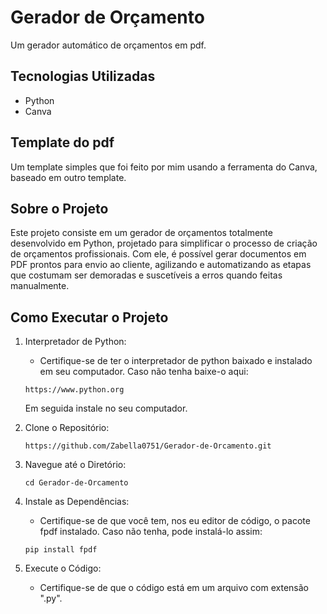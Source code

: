# Gerador de Orçamento
Um gerador automático de orçamentos em pdf.

## Tecnologias Utilizadas
- Python
- Canva

## Template do pdf
Um template simples que foi feito por mim usando a ferramenta do Canva, baseado em outro template. 

## Sobre o Projeto
Este projeto consiste em um gerador de orçamentos totalmente desenvolvido em Python, projetado para simplificar o processo de criação de orçamentos profissionais. Com ele, é possível gerar documentos em PDF prontos para envio ao cliente, agilizando e automatizando as etapas que costumam ser demoradas e suscetíveis a erros quando feitas manualmente.

## Como Executar o Projeto
1. Interpretador de Python:
   - Certifique-se de ter o interpretador de python baixado e instalado em seu computador. Caso não tenha baixe-o aqui:
     
   ```
   https://www.python.org
   ```
   Em seguida instale no seu computador.

3. Clone o Repositório:
   ```
   https://github.com/Zabella0751/Gerador-de-Orcamento.git
   ```

4. Navegue até o Diretório:
   ```
   cd Gerador-de-Orcamento
   ```

5. Instale as Dependências:
   - Certifique-se de que você tem, nos eu editor de código, o pacote fpdf instalado. Caso não tenha, pode instalá-lo assim:
     
   ```
   pip install fpdf
   ```

6. Execute o Código:
   - Certifique-se de que o código está em um arquivo com extensão ".py".
  
